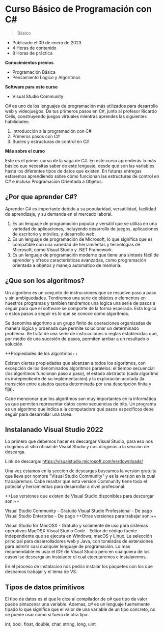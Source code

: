 # Curso Básico de Programación con C#

> Básico

- Publicado el 09 de enero de 2023
- 4 Horas de contenido
- 8 Horas de práctica

**Conocimientos previos**

- Programación Básica
- Pensamiento Lógico y Algoritmos

**Software para este curso**

- Visual Studio Community

C# es uno de los lenguajes de programación más utilizados para desarrollo web y videojuegos. Da tus primeros pasos en C#, junto al profesor Ricardo Celis, construyendo juegos virtuales mientras aprendes las siguientes habilidades:

1. Introducción a la programación con C#
2. Primeros pasos con C#
3. Bucles y estructuras de control en C#

**Más sobre el curso**

Este es el primer curso de la saga de C#. En este curso aprenderás lo más básico que necesitas saber de este lenguaje, desde qué son las variables hasta los diferentes tipos de datos que existen. En futuras entregas estaremos aprendiendo sobre cómo funcionan las estructuras de control en C# e incluso Programación Orientada a Objetos.

## ¿Por que aprender C#?
Aprender C# es importante debido a su popularidad, versatilidad, facilidad de aprendizaje, y su demanda en el mercado laboral.

1. Es un lenguaje de programación popular y versátil que se utiliza en una variedad de aplicaciones, incluyendo desarrollo de juegos, aplicaciones de escritorio y móviles, y desarrollo web.
2. Es un lenguaje de programación de Microsoft, lo que significa que es compatible con una variedad de herramientas y tecnologías de Microsoft, como Visual Studio y .NET Framework.
3. Es un lenguaje de programación moderno que tiene una sintaxis fácil de aprender y ofrece características avanzadas, como programación orientada a objetos y manejo automático de memoria.

## ¿Que son los algoritmos?

Un algoritmo es un conjunto de instrucciones que se resuelve paso a paso y sin ambiguedades. Tendremos una serie de objetos o elementos en nuestros programas y tambien tendremos una logica una serie de pasos a seguir para que el software se comporte de la forma esperada. Esta logica o estos pasos a seguir es lo que se conoce como algoritmos.

Se denomina algoritmo a un grupo finito de operaciones organizadas de manera lógica y ordenada que permite solucionar un determinado problema. Se trata de una serie de instrucciones o reglas establecidas que, por medio de una sucesión de pasos, permiten arribar a un resultado o solución.

++Propiedades de los algoritmos++

Existen ciertas propiedades que alcanzan a todos los algoritmos, con excepción de los denominados algoritmos paralelos: el tiempo secuencial (los algoritmos funcionan paso a paso), el estado abstracto (cada algoritmo es independiente de su implementación) y la exploración acotada (la transición entre estados queda determinada por una descripción finita y fija).

Cabe mencionar que los algoritmos son muy importantes en la informática ya que permiten representar datos como secuencias de bits. Un programa es un algoritmo que indica a la computadora qué pasos específicos debe seguir para desarrollar una tarea.

## Instalanado Visual Studio 2022

Lo primero que debemos hacer es descargar Visual Studio, para eso nos dirigimos al sitio oficial de Visual Studio y nos dirigimos a la seccion de descarga.

Link de descarga: https://visualstudio.microsoft.com/es/downloads/

Una vez estamos en la seccion de descargas buscamos la version gratuita que lleva por nombre "Visual Studio Community" y es la version en la cual trabajaremos. Cabe resaltar que esta version Community tiene todo el potecial y herramientas para desarrollar a nivel profesional.

++Las versiones que existen de Visual Studio disponibles para descargar son:++

Visual Studio Community - Gratuito
Visual Studio Professional - De pago
Visual Studio Enterprise - De pago
++Otras versiones para trabajar son:++

Visual Studio for MacOSX - Gratuito y solamente de uso para sistemas operativos MacOSX
Visual Studio Code - Editor de código fuente independiente que se ejecuta en Windows, macOS y Linux. La selección principal para desarrolladores web y Java, con toneladas de extensiones para admitir casi cualquier lenguaje de programación.
Lo mas recomendable es usar el IDE de Visual Studio pero en cualquiera de los casos lse descarga un instalador el cual ejecutaremos e instalaremos.

En el proceso de instalacion nos pedira instalar los paquetes con los que deseamos trabajar y el tema de VS.

## Tipos de datos primitivos

El tipo de datos es el que le dice al compilador de c# que tipo de valor puede almacenar una variable. Ademas, c# es un lenguaje fuertemente tipado lo que significa que el valor de una variable de un tipo concreto, no se puede usar como si fuera de otra tipo.

int, bool, float, double, char, string, long, uint
